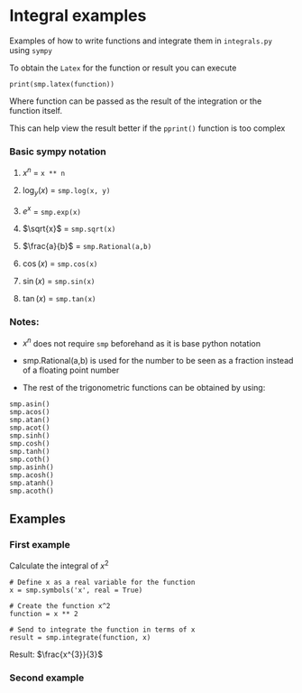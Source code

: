 # **Integral examples**

Examples of how to write functions and integrate them in `integrals.py` using `sympy`

To obtain the `Latex` for the function or result you can execute

```
print(smp.latex(function))
```

Where function can be passed as the result of the integration or the function itself.

This can help view the result better if the `pprint()` function is too complex

### **Basic sympy notation**

1. $x^n$ = `x ** n`

3. $\log_{y}(x)$ = `smp.log(x, y)`

4. $e^x$ = `smp.exp(x)`

2. $\sqrt{x}$ = `smp.sqrt(x)`

5. $\frac{a}{b}$ = `smp.Rational(a,b)`

6. $\cos(x)$ = `smp.cos(x)`

7. $\sin(x)$ = `smp.sin(x)`

8. $\tan(x)$ = `smp.tan(x)`


### **Notes:**

+ $x^n$ does not require `smp` beforehand as it is base python notation

+ smp.Rational(a,b) is used for the number to be seen as a fraction instead of a floating point number

+ The rest of the trigonometric functions can be obtained by using: 

```
smp.asin() 
smp.acos() 
smp.atan()
smp.acot()
smp.sinh()
smp.cosh()
smp.tanh()
smp.coth()
smp.asinh()
smp.acosh()
smp.atanh()
smp.acoth()
```

## **Examples**

### **First example**

Calculate the integral of $x^2$

```
# Define x as a real variable for the function
x = smp.symbols('x', real = True)

# Create the function x^2
function = x ** 2

# Send to integrate the function in terms of x
result = smp.integrate(function, x)
```
Result: $\frac{x^{3}}{3}$

### **Second example**